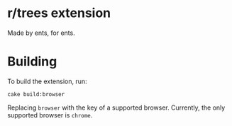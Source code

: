r/trees extension
=================
Made by ents, for ents.

Building
========
To build the extension, run:
```
cake build:browser
```

Replacing `browser` with the key of a supported browser. Currently, the only supported browser is `chrome`.